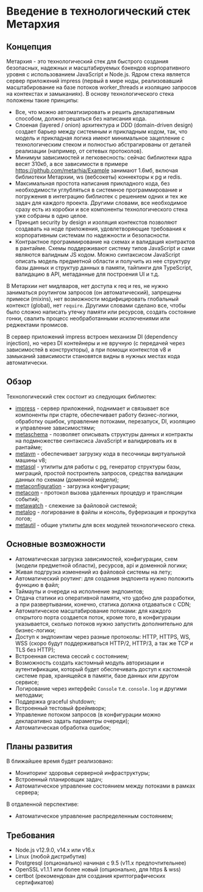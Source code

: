 # Введение в технологический стек Метархия

## Концепция

Метархия - это технологический стек для быстрого создания безопасных, надежных и
масштабируемых бэкендов корпоративного уровня с использованием JavaScript и
Node.js. Ядром стека является сервер приложений impress (первый в мире ноды,
реализовавший масштабирование на базе потоков worker_threads и изоляцию
запросов на контекстах и замыканиях). В основу технологического стека положены
такие принципы:

- Все, что можно автоматизировать и решить декларативным способом, должно
  решаться без написания кода.
- Слоеная (layered / onion) архитектура и DDD (domain-driven design) создает
  барьер между системным и прикладным кодом, так, что модель и прикладная логика
  имеют минимальное зацепление с технологическим стеком и полностью
  абстрагированы от деталей реализации (например, от сетевых протоколов).
- Минимум зависимостей и легковесность: сейчас библиотеки ядра весят 310кб, а
  все зависимости в примере https://github.com/metarhia/Example занимают 1.6мб,
  включая библиотеки Метархии, ws (вебсокеты) коннекторы к pg и redis.
- Максимальная простота написания прикладного кода, без необходимости
  углубляться в системное программирование и погружения в интеграцию библиотек с
  решением одних и тех же задач для каждого проекта. Другими словами, все
  необходимое сразу есть из коробки и все компоненты технологического стека уже
  собраны в одно целое.
- Принцип security by design и изоляция контекстов позволяют создавать на ноде
  приложения, удовлетворяющие требования к корпоративным системам по надежности
  и безопасности.
- Контрактное программирование на схемах и валидация контрактов в рантайме.
  Схемы поддерживают систему типов JavaScript и сами являются валидным JS кодом.
  Можно синтаксисом JavaScript описать модель предметной области и получить из
  нее структуру базы данных и структур данных в памяти, тайпинги для TypeScript,
  валидацию в API, метаданные для построения UI и т.д.

В Метархии нет мидлваров, нет доступа к req и res, не нужно заниматься роутингом
запросов (он автоматический), запрещены примеси (mixins), нет возможности
модифицировать глобальный контекст (global), нет `require`. Другими словами
сделано все, чтобы было сложно написать утечку памяти или ресурсов, создать
состояние гонки, свалить процесс необработанными исключениями или реджектами
промисов.

В сервер приложений impress встроен механизм DI (dependency injection), но
через DI контейнеры и не вручную (с передачей через зависимостей в
конструкторы), а при помощи контекстов v8 и замыканий зависимости становятся
видны в нужных местах кода автоматически.

## Обзор

Технологический стек состоит из следующих библиотек:

- [impress](https://github.com/metarhia/impress#readme) - сервер приложений,
  поднимает и связывает все компоненты при старте,
  обеспечивает работу бизнес-логики, обработку ошибок, управление потоками,
  перезапуск, DI, изоляцию и управление зависимостями;
- [metaschema](https://github.com/metarhia/metaschema#readme) - позволяет
  описывать структуры данных и контракты на подмножестве синтаксиса JavaScript и
  валидировать их в рантайме;
- [metavm](https://github.com/metarhia/metavm#readme) - обеспечивает загрузку
  кода в песочницы виртуальной машины v8;
- [metasql](https://github.com/metarhia/metasql#readme) - утилиты для работы с
  pg, генератор структуры базы, миграций, простой построитель запросов, средства
  валидации данных по схемам (доменной модели);
- [metaconfiguration](https://github.com/metarhia/metaconfiguration#readme) -
  загрузка конфигурации;
- [metacom](https://github.com/metarhia/metacom#readme) - протокол вызова
  удаленных процедур и трансляции событий;
- [metawatch](https://github.com/metarhia/metawatch#readme) - слежение за
  файловой системой;
- [metalog](https://github.com/metarhia/metalog#readme) - логирование в файлы и
  консоль, буферизация и прокрутка логов;
- [metautil](https://github.com/metarhia/metautil#readme) - общие утилиты для
  всех модулей технологического стека.

## Основные возможности

- Автоматическая загрузка зависимостей, конфигурации, схем (модели предметной
  области), ресурсов, api и доменной логики;
- Живая подгрузка изменений из файловой системы на лету;
- Автоматический роутинг: для создания эндпоинта нужно положить функцию в файл;
- Таймауты и очереди на исполнение эндпоинтов;
- Отдача статики из оперативной памяти, что удобно для разработки, а при
  развертывании, конечно, статика должна отдаваться с CDN;
- Автоматическое масштабирование потоками: для каждого открытого порта создается
  поток, кроме того, в конфигурации указывается, сколько потоков нужно запустить
  дополнительно для бизнес-логики;
- Доступ к эндпоинтам через разные протоколы: HTTP, HTTPS, WS, WSS (скоро будут
  поддерживаться HTTP/2, HTTP/3, а так же TCP и TLS без HTTP);
- Встроенная система сессий с состоянием;
- Возможность создать кастомный модуль авторизации и аутентификации, который
  будет обеспечивать доступ к кастомной системе прав, хранящейся в памяти, базе
  данных или другом сервисе;
- Логирование через интерфейс `Console` т.е. `console.log` и другими методами;
- Поддержка graceful shutdown;
- Встроенный тестовый фреймворк;
- Управление потоком запросов (в конфигурации можно декларативно задать
  параметры очереди);
- Автоматическая обработка ошибок;

## Планы развития

В ближайшее время будет реализовано:

- Мониторинг здоровья серверной инфраструктуры;
- Встроенный планировщик задач;
- Автоматическое управление состоянием между потоками в рамках сервера;

В отдаленной перспективе:

- Автоматическое управление распределенным состоянием;

## Требования

- Node.js v12.9.0, v14.x или v16.x
- Linux (любой дистрибутив)
- Postgresql (опционально) начиная с 9.5 (v11.x предпочтительнее)
- OpenSSL v1.1.1 или более новый (опционально, для https & wss)
- certbot (рекомендован для создания криптографических сертификатов)
